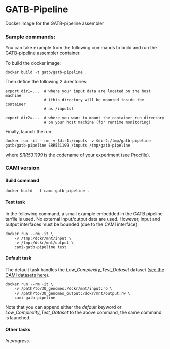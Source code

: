 GATB-Pipeline 
=====

Docker image for the GATB-pipeline assembler

### Sample commands:

You can take example from the following commands to build and run the GATB-pipeline assembler container.

To build the docker image:

    docker build -t gatb/gatb-pipeline .

Then define the following 2 directories:

    export dir1=...  # where your input data are located on the host machine
                     # (this directory will be mounted inside the container 
                     # as /inputs)

    export dir2=...  # where you want to mount the container run directory
                     # on your host machine (for runtime monitoring)

Finally, launch the run:

    docker run -it --rm -v $dir1:/inputs -v $dir2:/tmp/gatb-pipeline gatb/gatb-pipeline SRR531199 /inputs /tmp/gatb-pipeline

where *SRR531199* is the codename of your experiment (see Procfile).

### CAMI version

#### Build command
	docker build  -t cami-gatb-pipeline .

#### Test task
In the following command, a small example embedded in the GATB pipeline tarfile is used. No external input/output data are used. However, input and output interfaces must be bounded (due to the CAMI interface).

	docker run --rm -it \
    	-v /tmp:/dckr/mnt/input \
	    -v /tmp:/dckr/mnt/output \
    	cami-gatb-pipeline test

#### Default task
The default task handles the *Low_Complexity_Test_Dataset* dataset ([see the CAMI datasets here](https://data.cami-challenge.org/participate)).

	docker run --rm -it \
    	-v /path/to/30_genomes:/dckr/mnt/input:ro \
	    -v /path/to/30_genomes_output:/dckr/mnt/output:rw \
    	cami-gatb-pipeline
    	
Note that you can append either the *default* keyword or *Low_Complexity_Test_Dataset* to the above command, the same command is launched.
	
#### Other tasks

*In progress.*
